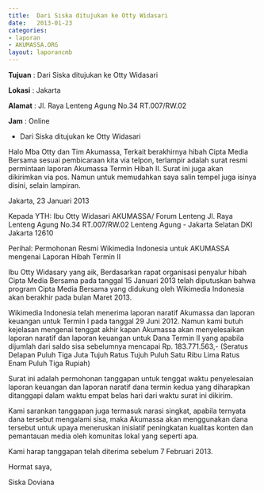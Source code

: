 ```yaml
---	
title: 	Dari Siska ditujukan ke Otty Widasari
date: 	2013-01-23
categories:	
- laporan	
- AKUMASSA.ORG
layout: laporancmb	
---	
```

		
**Tujuan** :	Dari Siska ditujukan ke Otty Widasari
	
**Lokasi** :	Jakarta 
	
**Alamat** : 	Jl. Raya Lenteng Agung No.34 RT.007/RW.02
	
**Jam** :	Online

* Dari Siska ditujukan ke Otty Widasari

Halo Mba Otty dan Tim Akumassa,
Terkait berakhirnya hibah Cipta Media Bersama sesuai pembicaraan kita via telpon, terlampir adalah surat resmi permintaan laporan Akumassa Termin Hibah II.
Surat ini juga akan dikirimkan via pos. Namun untuk memudahkan saya salin tempel juga isinya disini, selain lampiran.

 Jakarta, 23 Januari 2013

 Kepada YTH:
 Ibu Otty Widasari
 AKUMASSA/ Forum Lenteng
 Jl. Raya Lenteng Agung No.34 RT.007/RW.02
 Lenteng Agung - Jakarta Selatan
 DKI Jakarta 12610

 Perihal: Permohonan Resmi Wikimedia Indonesia untuk AKUMASSA mengenai Laporan Hibah Termin II

 Ibu Otty Widasary yang aik,
 Berdasarkan rapat organisasi penyalur hibah Cipta Media Bersama pada tanggal 15 Januari 2013 
 telah diputuskan bahwa program Cipta Media Bersama yang didukung oleh Wikimedia Indonesia akan berakhir pada
 bulan Maret 2013.

 Wikimedia Indonesia telah menerima laporan naratif Akumassa dan laporan keuangan untuk Termin I pada tanggal 29 Juni 2012. 
 Namun kami butuh kejelasan mengenai tenggat akhir kapan Akumassa akan menyelesaikan laporan naratif dan laporan keuangan untuk 
 Dana Termin II yang apabila dijumlah dari saldo sisa sebelumnya mencapai Rp. 183.771.563,- (Seratus Delapan Puluh Tiga Juta 
 Tujuh Ratus Tujuh Puluh Satu Ribu Lima Ratus Enam Puluh Tiga Rupiah)

 Surat ini adalah permohonan tanggapan untuk tenggat waktu penyelesaian laporan keuangan dan laporan naratif dana termin kedua 
 yang diharapkan ditanggapi dalam waktu empat belas hari dari waktu surat ini dikirim.

 Kami sarankan tanggapan juga termasuk narasi singkat, apabila ternyata dana tersebut mengalami sisa, maka Akumassa akan 
 menggunakan dana tersebut untuk upaya meneruskan inisiatif peningkatan kualitas konten dan pemantauan media oleh komunitas lokal 
 yang seperti apa.

 Kami harap tanggapan telah diterima sebelum 7 Februari 2013.

 Hormat saya,
 
 Siska Doviana
